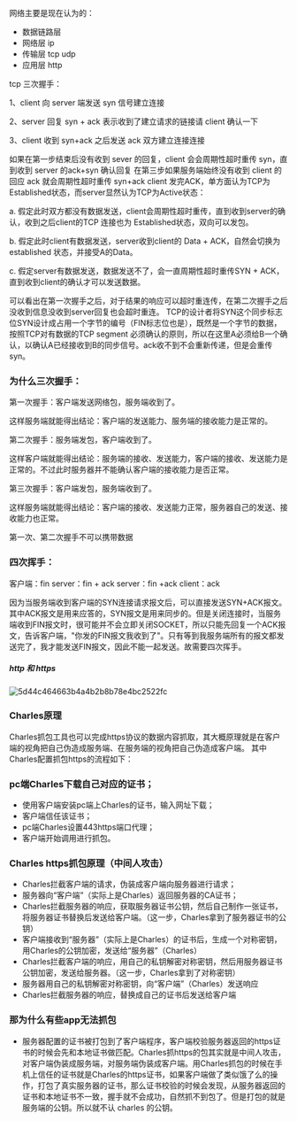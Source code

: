 网络主要是现在认为的：
- 数据链路层
- 网络层 ip
- 传输层 tcp udp
- 应用层 http


tcp 三次握手：


1、client 向 server 端发送 syn 信号建立连接


2、server 回复 syn + ack 表示收到了建立请求的链接请 client 确认一下


3、client 收到 syn+ack 之后发送 ack 双方建立连接连接


如果在第一步结束后没有收到 sever 的回复，client 会会周期性超时重传 syn，直到收到 server 的ack+syn 确认回复
在第三步如果服务端始终没有收到 client 的回应 ack 就会周期性超时重传 syn+ack
client 发完ACK，单方面认为TCP为 Established状态，而server显然认为TCP为Active状态：


a. 假定此时双方都没有数据发送，client会周期性超时重传，直到收到server的确认，收到之后client的TCP 连接也为 Established状态，双向可以发包。



b. 假定此时client有数据发送，server收到client的 Data + ACK，自然会切换为established 状态，并接受A的Data。


c. 假定server有数据发送，数据发送不了，会一直周期性超时重传SYN + ACK，直到收到client的确认才可以发送数据。


可以看出在第一次握手之后，对于结果的响应可以超时重连传，在第二次握手之后没收到信息没收到server回复也会超时重连。
TCP的设计者将SYN这个同步标志位SYN设计成占用一个字节的编号（FIN标志位也是），既然是一个字节的数据，按照TCP对有数据的TCP segment 必须确认的原则，所以在这里A必须给B一个确认，以确认A已经接收到B的同步信号。ack收不到不会重新传递，但是会重传 syn。


### 为什么三次握手：


第一次握手：客户端发送网络包，服务端收到了。


这样服务端就能得出结论：客户端的发送能力、服务端的接收能力是正常的。


第二次握手：服务端发包，客户端收到了。


这样客户端就能得出结论：服务端的接收、发送能力，客户端的接收、发送能力是正常的。不过此时服务器并不能确认客户端的接收能力是否正常。


第三次握手：客户端发包，服务端收到了。


这样服务端就能得出结论：客户端的接收、发送能力正常，服务器自己的发送、接收能力也正常。


第一次、第二次握手不可以携带数据


### 四次挥手：


客户端：fin server：fin + ack server：fin +ack client：ack 


因为当服务端收到客户端的SYN连接请求报文后，可以直接发送SYN+ACK报文。其中ACK报文是用来应答的，SYN报文是用来同步的。但是关闭连接时，当服务端收到FIN报文时，很可能并不会立即关闭SOCKET，所以只能先回复一个ACK报文，告诉客户端，"你发的FIN报文我收到了"。只有等到我服务端所有的报文都发送完了，我才能发送FIN报文，因此不能一起发送。故需要四次挥手。


##### http 和 https


![5d44c464663b4a4b2b8b78e4bc2522fc](http://localhost:9035/1-1.jpg)


### Charles原理


Charles抓包工具也可以完成https协议的数据内容抓取，其大概原理就是在客户端的视角把自己伪造成服务端、在服务端的视角把自己伪造成客户端。
其中Charles配置抓包https的流程如下：


### pc端Charles下载自己对应的证书；


- 使用客户端安装pc端上Charles的证书，输入网址下载；
- 客户端信任该证书；
- pc端Charles设置443https端口代理；
- 客户端开始调用进行抓包。


### Charles https抓包原理（中间人攻击）


- Charles拦截客户端的请求，伪装成客户端向服务器进行请求；
- 服务器向“客户端”（实际上是Charles）返回服务器的CA证书；
- Charles拦截服务器的响应，获取服务器证书公钥，然后自己制作一张证书，将服务器证书替换后发送给客户端。（这一步，Charles拿到了服务器证书的公钥）
- 客户端接收到“服务器”（实际上是Charles）的证书后，生成一个对称密钥，用Charles的公钥加密，发送给“服务器”（Charles）
- Charles拦截客户端的响应，用自己的私钥解密对称密钥，然后用服务器证书公钥加密，发送给服务器。（这一步，Charles拿到了对称密钥）
- 服务器用自己的私钥解密对称密钥，向“客户端”（Charles）发送响应
- Charles拦截服务器的响应，替换成自己的证书后发送给客户端


### 那为什么有些app无法抓包


- 服务器配置的证书被打包到了客户端程序，客户端校验服务器返回的https证书的时候会先和本地证书做匹配。Charles抓https的包其实就是中间人攻击，对客户端伪装成服务端，对服务端伪装成客户端。用Charles抓包的时候在手机上信任的证书就是Charles的https证书，如果客户端做了类似饿了么的操作，打包了真实服务器的证书，那么证书校验的时候会发现，从服务器返回的证书和本地证书不一致，握手就不会成功，自然抓不到包了。但是打包的就是服务端的公钥。所以就不认 charles 的公钥。
